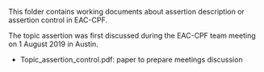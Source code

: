 This folder contains working documents about assertion description or assertion control in EAC-CPF.

The topic assertion was first discussed during the EAC-CPF team meeting on 1 August 2019 in Austin.

* Topic_assertion_control.pdf: paper to prepare meetings discussion

